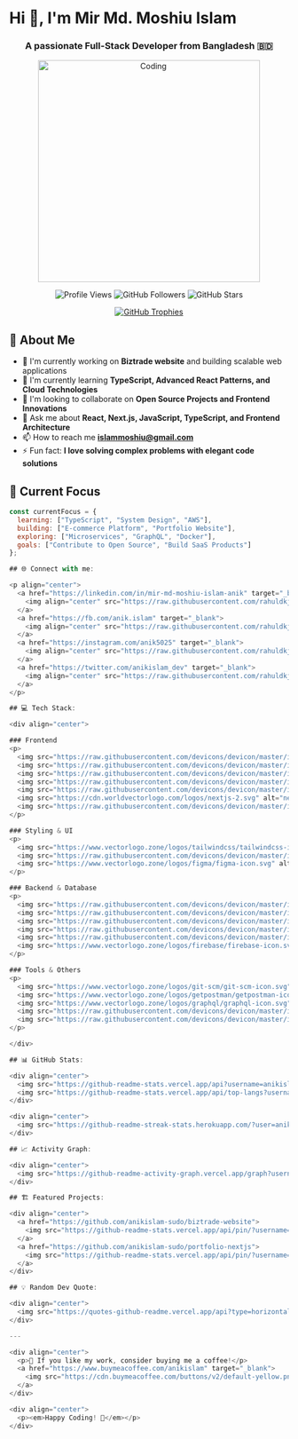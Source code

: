 # Hi 👋, I'm Mir Md. Moshiu Islam

<h3 align="center">A passionate Full-Stack Developer from Bangladesh 🇧🇩</h3>

<div align="center">
  <img alt="Coding" width="400" src="https://cdn.dribbble.com/users/1162077/screenshots/3848914/programmer.gif">
</div>

<p align="center">
  <img src="https://komarev.com/ghpvc/?username=anikislam-sudo&label=Profile%20views&color=0e75b6&style=flat" alt="Profile Views" />
  <img src="https://img.shields.io/github/followers/anikislam-sudo?label=Followers&style=social" alt="GitHub Followers" />
  <img src="https://img.shields.io/github/stars/anikislam-sudo?label=Stars&style=social" alt="GitHub Stars" />
</p>

<p align="center">
  <a href="https://github.com/ryo-ma/github-profile-trophy">
    <img src="https://github-profile-trophy.vercel.app/?username=anikislam-sudo&theme=algolia&no-frame=false&no-bg=false&margin-w=4" alt="GitHub Trophies" />
  </a>
</p>

## 🚀 About Me

- 🔭 I'm currently working on **Biztrade website** and building scalable web applications
- 🌱 I'm currently learning **TypeScript, Advanced React Patterns, and Cloud Technologies**
- 👯 I'm looking to collaborate on **Open Source Projects and Frontend Innovations**
- 💬 Ask me about **React, Next.js, JavaScript, TypeScript, and Frontend Architecture**
- 📫 How to reach me **islammoshiu@gmail.com**
- ⚡ Fun fact: **I love solving complex problems with elegant code solutions**

## 🎯 Current Focus

```javascript
const currentFocus = {
  learning: ["TypeScript", "System Design", "AWS"],
  building: ["E-commerce Platform", "Portfolio Website"],
  exploring: ["Microservices", "GraphQL", "Docker"],
  goals: ["Contribute to Open Source", "Build SaaS Products"]
};

## 🌐 Connect with me:

<p align="center">
  <a href="https://linkedin.com/in/mir-md-moshiu-islam-anik" target="_blank">
    <img align="center" src="https://raw.githubusercontent.com/rahuldkjain/github-profile-readme-generator/master/src/images/icons/Social/linked-in-alt.svg" alt="LinkedIn" height="30" width="40" />
  </a>
  <a href="https://fb.com/anik.islam" target="_blank">
    <img align="center" src="https://raw.githubusercontent.com/rahuldkjain/github-profile-readme-generator/master/src/images/icons/Social/facebook.svg" alt="Facebook" height="30" width="40" />
  </a>
  <a href="https://instagram.com/anik5025" target="_blank">
    <img align="center" src="https://raw.githubusercontent.com/rahuldkjain/github-profile-readme-generator/master/src/images/icons/Social/instagram.svg" alt="Instagram" height="30" width="40" />
  </a>
  <a href="https://twitter.com/anikislam_dev" target="_blank">
    <img align="center" src="https://raw.githubusercontent.com/rahuldkjain/github-profile-readme-generator/master/src/images/icons/Social/twitter.svg" alt="Twitter" height="30" width="40" />
  </a>
</p>

## 💻 Tech Stack:

<div align="center">

### Frontend
<p>
  <img src="https://raw.githubusercontent.com/devicons/devicon/master/icons/html5/html5-original-wordmark.svg" alt="html5" width="40" height="40"/>
  <img src="https://raw.githubusercontent.com/devicons/devicon/master/icons/css3/css3-original-wordmark.svg" alt="css3" width="40" height="40"/>
  <img src="https://raw.githubusercontent.com/devicons/devicon/master/icons/javascript/javascript-original.svg" alt="javascript" width="40" height="40"/>
  <img src="https://raw.githubusercontent.com/devicons/devicon/master/icons/typescript/typescript-original.svg" alt="typescript" width="40" height="40"/>
  <img src="https://raw.githubusercontent.com/devicons/devicon/master/icons/react/react-original-wordmark.svg" alt="react" width="40" height="40"/>
  <img src="https://cdn.worldvectorlogo.com/logos/nextjs-2.svg" alt="nextjs" width="40" height="40"/>
  <img src="https://raw.githubusercontent.com/devicons/devicon/master/icons/redux/redux-original.svg" alt="redux" width="40" height="40"/>
</p>

### Styling & UI
<p>
  <img src="https://www.vectorlogo.zone/logos/tailwindcss/tailwindcss-icon.svg" alt="tailwind" width="40" height="40"/>
  <img src="https://raw.githubusercontent.com/devicons/devicon/master/icons/bootstrap/bootstrap-plain-wordmark.svg" alt="bootstrap" width="40" height="40"/>
  <img src="https://www.vectorlogo.zone/logos/figma/figma-icon.svg" alt="figma" width="40" height="40"/>
</p>

### Backend & Database
<p>
  <img src="https://raw.githubusercontent.com/devicons/devicon/master/icons/nodejs/nodejs-original-wordmark.svg" alt="nodejs" width="40" height="40"/>
  <img src="https://raw.githubusercontent.com/devicons/devicon/master/icons/express/express-original-wordmark.svg" alt="express" width="40" height="40"/>
  <img src="https://raw.githubusercontent.com/devicons/devicon/master/icons/mongodb/mongodb-original-wordmark.svg" alt="mongodb" width="40" height="40"/>
  <img src="https://raw.githubusercontent.com/devicons/devicon/master/icons/mysql/mysql-original-wordmark.svg" alt="mysql" width="40" height="40"/>
  <img src="https://raw.githubusercontent.com/devicons/devicon/master/icons/postgresql/postgresql-original-wordmark.svg" alt="postgresql" width="40" height="40"/>
  <img src="https://www.vectorlogo.zone/logos/firebase/firebase-icon.svg" alt="firebase" width="40" height="40"/>
</p>

### Tools & Others
<p>
  <img src="https://www.vectorlogo.zone/logos/git-scm/git-scm-icon.svg" alt="git" width="40" height="40"/>
  <img src="https://www.vectorlogo.zone/logos/getpostman/getpostman-icon.svg" alt="postman" width="40" height="40"/>
  <img src="https://www.vectorlogo.zone/logos/graphql/graphql-icon.svg" alt="graphql" width="40" height="40"/>
  <img src="https://raw.githubusercontent.com/devicons/devicon/master/icons/linux/linux-original.svg" alt="linux" width="40" height="40"/>
  <img src="https://raw.githubusercontent.com/devicons/devicon/master/icons/python/python-original.svg" alt="python" width="40" height="40"/>
</p>

</div>

## 📊 GitHub Stats:

<div align="center">
  <img src="https://github-readme-stats.vercel.app/api?username=anikislam-sudo&show_icons=true&theme=tokyonight&hide_border=true&count_private=true" alt="GitHub Stats" height="170"/>
  <img src="https://github-readme-stats.vercel.app/api/top-langs?username=anikislam-sudo&show_icons=true&theme=tokyonight&layout=compact&hide_border=true" alt="Top Languages" height="170"/>
</div>

<div align="center">
  <img src="https://github-readme-streak-stats.herokuapp.com/?user=anikislam-sudo&theme=tokyonight&hide_border=true" alt="GitHub Streak" />
</div>

## 📈 Activity Graph:

<div align="center">
  <img src="https://github-readme-activity-graph.vercel.app/graph?username=anikislam-sudo&theme=tokyo-night&hide_border=true" alt="GitHub Activity Graph" />
</div>

## 🏗️ Featured Projects:

<div align="center">
  <a href="https://github.com/anikislam-sudo/biztrade-website">
    <img src="https://github-readme-stats.vercel.app/api/pin/?username=anikislam-sudo&repo=biztrade-website&theme=tokyonight&hide_border=true" alt="Biztrade Website" />
  </a>
  <a href="https://github.com/anikislam-sudo/portfolio-nextjs">
    <img src="https://github-readme-stats.vercel.app/api/pin/?username=anikislam-sudo&repo=portfolio-nextjs&theme=tokyonight&hide_border=true" alt="Portfolio Website" />
  </a>
</div>

## 💡 Random Dev Quote:

<div align="center">
  <img src="https://quotes-github-readme.vercel.app/api?type=horizontal&theme=tokyonight" alt="Random Dev Quote" />
</div>

---

<div align="center">
  <p>💙 If you like my work, consider buying me a coffee!</p>
  <a href="https://www.buymeacoffee.com/anikislam" target="_blank">
    <img src="https://cdn.buymeacoffee.com/buttons/v2/default-yellow.png" height="50" width="210" alt="Buy Me A Coffee" />
  </a>
</div>

<div align="center">
  <p><em>Happy Coding! 🚀</em></p>
</div>

